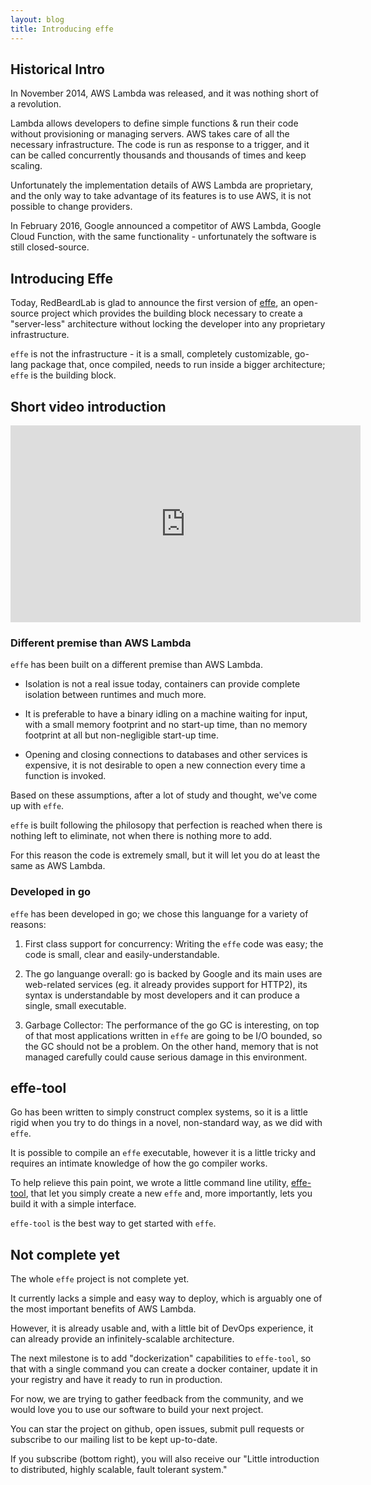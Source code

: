 ```yaml
---
layout: blog
title: Introducing effe
---
```


## Historical Intro

In November 2014, AWS Lambda was released, and it was nothing short of a revolution.

Lambda allows developers to define simple functions & run their code without provisioning or managing servers. AWS takes care of all the necessary infrastructure. The code is run as response to a trigger, and it can be called concurrently thousands and thousands of times and keep scaling.

Unfortunately the implementation details of AWS Lambda are proprietary, and the only way to take advantage of its features is to use AWS, it is not possible to change providers.

In February 2016, Google announced a competitor of AWS Lambda, Google Cloud Function, with the same functionality - unfortunately the software is still closed-source.

## Introducing Effe

Today, RedBeardLab is glad to announce the first version of [effe][effe], an open-source project which provides the building block necessary to create a "server-less" architecture without locking the developer into any proprietary infrastructure.

`effe` is not the infrastructure - it is a small, completely customizable, go-lang package that, once compiled, needs to run inside a bigger architecture; `effe` is the building block.

## Short video introduction

<iframe width="560" height="315" src="https://www.youtube.com/embed/dItO9E29WRQ" frameborder="0" allowfullscreen></iframe>

### Different premise than AWS Lambda

`effe` has been built on a different premise than AWS Lambda.

* Isolation is not a real issue today, containers can provide complete isolation between runtimes and much more.

* It is preferable to have a binary idling on a machine waiting for input, with a small memory footprint and no start-up time, than no memory footprint at all but non-negligible start-up time.

* Opening and closing connections to databases and other services is expensive, it is not desirable to open a new connection every time a function is invoked.

Based on these assumptions, after a lot of study and thought, we've come up with `effe`.

`effe` is built following the philosopy that perfection is reached when there is nothing left to eliminate, not when there is nothing more to add.

For this reason the code is extremely small, but it will let you do at least the same as AWS Lambda.

### Developed in go

`effe` has been developed in go; we chose this languange for a variety of reasons:

1.	First class support for concurrency: Writing the `effe` code was easy; the code is small, clear and easily-understandable.

2.	The go languange overall: go is backed by Google and its main uses are web-related services (eg. it already provides support for HTTP2), its syntax is understandable by most developers and it can produce a single, small executable.

3.	Garbage Collector: The performance of the go GC is interesting, on top of that most applications written in `effe` are going to be I/O bounded, so the GC should not be a problem. On the other hand, memory that is not managed carefully could cause serious damage in this environment.


## effe-tool

Go has been written to simply construct complex systems, so it is a little rigid when you try to do things in a novel, non-standard way, as we did with `effe`.

It is possible to compile an `effe` executable, however it is a little tricky and requires an intimate knowledge of how the go compiler works.

To help relieve this pain point, we wrote a little command line utility, [effe-tool][effe-tool], that let you simply create a new `effe` and, more importantly, lets you build it with a simple interface.

`effe-tool` is the best way to get started with `effe`.


## Not complete yet

The whole `effe` project is not complete yet.

It currently lacks a simple and easy way to deploy, which is arguably one of the most important benefits of AWS Lambda.

However, it is already usable and, with a little bit of DevOps experience, it can already provide an infinitely-scalable architecture.

The next milestone is to add "dockerization" capabilities to `effe-tool`, so that with a single command you can create a docker container, update it in your registry and have it ready to run in production.

For now, we are trying to gather feedback from the community, and we would love you to use our software to build your next project.

You can star the project on github, open issues, submit pull requests or subscribe to our mailing list to be kept up-to-date.

If you subscribe (bottom right), you will also receive our "Little introduction to distributed, highly scalable, fault tolerant system."

[effe]: https://github.com/siscia/effe
[effe-tool]: https://github.com/siscia/effe-tool
